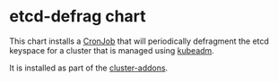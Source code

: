 # etcd-defrag chart

This chart installs a [CronJob](https://kubernetes.io/docs/concepts/workloads/controllers/cron-jobs/)
that will periodically defragment the etcd keyspace for a cluster that is managed using
[kubeadm](https://kubernetes.io/docs/reference/setup-tools/kubeadm/).

It is installed as part of the [cluster-addons](../cluster-addons).
